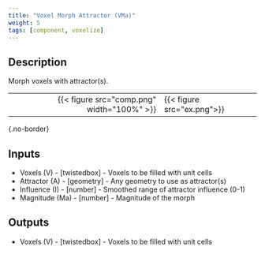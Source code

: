 ```yaml
---
title: "Voxel Morph Attractor (VMa)"
weight: 5
tags: [component, voxelize]
---
```


## Description

Morph voxels with attractor(s).

| | |
| ---: | :--- |
|{{< figure src="comp.png" width="100%" >}} |{{< figure src="ex.png">}} |
{.no-border}

## Inputs

- Voxels (V) - [twistedbox] - Voxels to be filled with unit cells
- Attractor (A) - [geometry] - Any geometry to use as attractor(s)
- Influence (I) - [number] - Smoothed range of attractor influence (0-1)
- Magnitude (Ma) - [number] - Magnitude of the morph

## Outputs

- Voxels (V) - [twistedbox] - Voxels to be filled with unit cells
